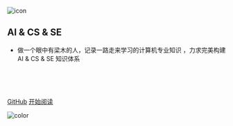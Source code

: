 ![icon](https://notebook.js.org/images/icon.png)

## AI & CS & SE

- 做一个眼中有梁木的人，记录一路走来学习的计算机专业知识 ，力求完美构建 AI & CS & SE 知识体系

<img src="https://img.shields.io/badge/version-v2.0.0-green.svg" data-origin="https://img.shields.io/badge/version-v2.0.0-green.svg" alt=""> 
<img src="https://img.shields.io/github/stars/dwmorning/repository" data-origin="https://img.shields.io/github/stars/dwmorning/repository" alt=""> 
<img src="https://img.shields.io/github/forks/dwmorning/repository" data-origin="https://img.shields.io/github/forks/dwmorning/repository" alt="">
<img src="https://img.shields.io/github/license/dwmorning/repository" data-origin="https://img.shields.io/github/license/dwmorning/repository" alt="">

<br>

<br>

<span id="busuanzi_container_site_pv" style='display:none'>
    👀 本站总访问量：<span id="busuanzi_value_site_pv"></span> 次
</span>
<span id="busuanzi_container_site_uv" style='display:none'>
    | 🚴‍♂️ 本站总访客数：<span id="busuanzi_value_site_uv"></span> 人
</span>

<br>

[GitHub](https://github.com/dwmorning/repository)
[开始阅读](/README.md)

<!-- 背景色 -->

![color](#fff)
